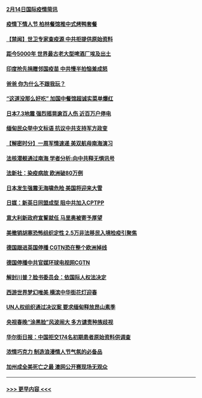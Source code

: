 #### [2月14日国际疫情简讯](../pages/prog202/a103054294.md?t=02150301) 
#### [疫情下情人节 柏林餐馆推中式烤鸭套餐](../pages/prog202/a103054298.md?t=02150301) 
#### [【禁闻】世卫专家查疫源 中共拒提供原始资料](../pages/prog202/a103054285.md?t=02150301) 
#### [距今5000年 世界最古老大型啤酒厂埃及出土](../pages/prog202/a103054240.md?t=02150301) 
#### [印度抢先捐赠邻国疫苗 中共慢半拍恼羞成怒](../pages/prog202/a103054165.md?t=02150301) 
#### [爸爸 你为什么不跟我玩？](../pages/prog202/a103054158.md?t=02150301) 
#### [“这道没那么好吃” 加国中餐馆超诚实菜单爆红](../pages/prog202/a103054133.md?t=02150301) 
#### [日本7.3地震 强烈摇晃逾百人伤 近百万户停电](../pages/prog202/a103053408.md?t=02150301) 
#### [缅甸民众举中文标语 抗议中共支持军方政变](../pages/prog202/a103054049.md?t=02150301) 
#### [【解密时分】一周军情速递 美双航母南海演习](../pages/prog202/a103054079.md?t=02150301) 
#### [法核潜舰通过南海 学者分析:向中共释无惧讯号](../pages/prog202/a103054051.md?t=02150301) 
#### [法新社：染疫病故 欧洲破80万例](../pages/prog202/a103054037.md?t=02150301) 
#### [日本发生强震无海啸危险 美国将迎来大雪](../pages/prog202/a103053916.md?t=02150301) 
#### [日媒：新英日同盟成型 阻中共加入CPTPP](../pages/prog202/a103053868.md?t=02150301) 
#### [意大利新政府宣誓就任 马里奥被寄予厚望](../pages/prog202/a103053894.md?t=02150301) 
#### [美撤销胡塞恐怖组织定性 2.5万非法移民入境检疫引聚焦](../pages/prog202/a103053880.md?t=02150301) 
#### [德国跟进英国停播 CGTN恐在整个欧洲掉线](../pages/prog202/a103053820.md?t=02150301) 
#### [德国停播中共官媒环球电视网CGTN](../pages/prog202/a103053742.md?t=02150301) 
#### [解封川普？脸书委员会：依国际人权法决定](../pages/prog202/a103053732.md?t=02150301) 
#### [西游世界梦幻唯美 横滨中华街花灯迎春](../pages/prog202/a103053699.md?t=02150301) 
#### [UN人权组织通过决议案 要求缅甸释放昂山素季](../pages/prog202/a103053392.md?t=02150301) 
#### [央视春晚“涂黑脸”风波闹大 多方谴责种族歧视](../pages/prog202/a103053374.md?t=02150301) 
#### [华尔街日报：中国拒交174名初期患者原始资料供调查](../pages/prog202/a103053248.md?t=02150301) 
#### [浓情巧克力 制造浪漫情人节气氛的必备品](../pages/prog202/a103053135.md?t=02150301) 
#### [加州成全美死亡之最 澳网公开赛现场无观众](../pages/prog202/a103053144.md?t=02150301) 

----
#### [ >>> 更早内容 <<< ](../indexes/prog202-earlier.md)
